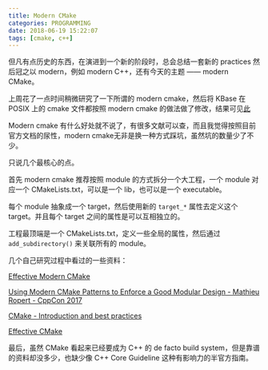 ```yaml
---
title: Modern CMake
categories: PROGRAMMING
date: 2018-06-19 15:22:07
tags: [cmake, c++]
---
```

但凡有点历史的东西，在演进到一个新的阶段时，总会总结一套新的 practices 然后冠之以 modern，例如 modern C++，还有今天的主题 —— modern CMake。

上周花了一点时间稍微研究了一下所谓的 modern cmake，然后将 KBase 在 POSIX 上的 cmake 文件都按照 modern cmake 的做法做了修改，结果可见[此](https://github.com/kingsamchen/KBase/commit/da601fe5afaa54b151e64b3ae86faf515b1cae87)

Modern cmake 有什么好处就不说了，有很多文献可以查，而且我觉得按照目前官方文档的尿性，modern cmake无非是换一种方式踩坑，虽然坑的数量少了不少。

只说几个最核心的点。

首先 modern cmake 推荐按照 module 的方式拆分一个大工程，一个 module 对应一个 CMakeLists.txt，可以是一个 lib，也可以是一个 executable。

每个 module 抽象成一个 target，然后使用新的 `target_*` 属性去定义这个 target。并且每个 target 之间的属性是可以互相独立的。

工程最顶端是一个 CMakeLists.txt，定义一些全局的属性，然后通过 `add_subdirectory()` 来关联所有的 module。

几个自己研究过程中看过的一些资料：

[Effective Modern CMake](https://gist.github.com/mbinna/c61dbb39bca0e4fb7d1f73b0d66a4fd1)

[Using Modern CMake Patterns to Enforce a Good Modular Design - Mathieu Ropert - CppCon 2017](https://github.com/CppCon/CppCon2017/blob/master/Tutorials/Using%20Modern%20CMake%20Patterns%20to%20Enforce%20a%20Good%20Modular%20Design/Using%20Modern%20CMake%20Patterns%20to%20Enforce%20a%20Good%20Modular%20Design%20-%20Mathieu%20Ropert%20-%20CppCon%202017.pdf)

[CMake - Introduction and best practices](https://www.slideshare.net/DanielPfeifer1/cmake-48475415)

[Effective CMake](https://www.slideshare.net/DanielPfeifer1/effective-cmake)

最后，虽然 CMake 看起来已经要成为 C++ 的 de facto build system，但是靠谱的资料却没多少，也缺少像 C++ Core Guideline 这种有影响力的半官方指南。
